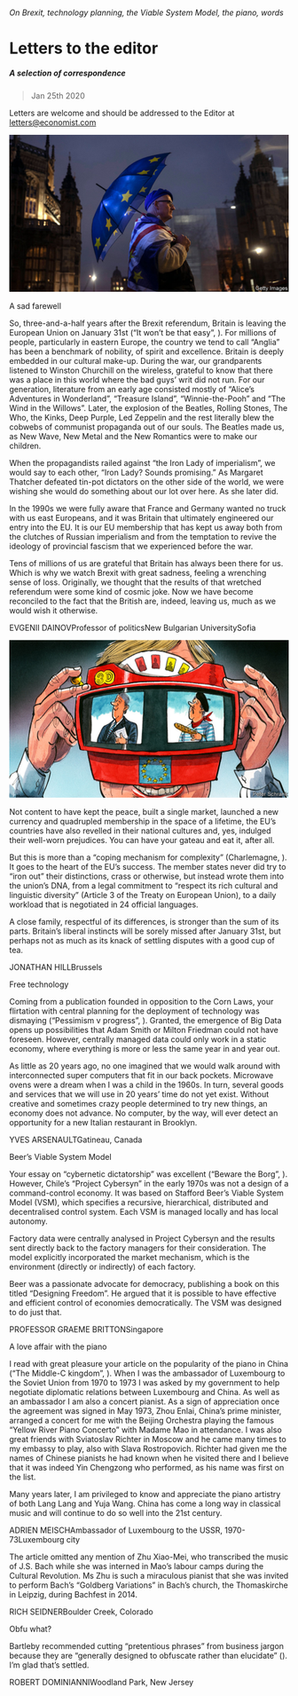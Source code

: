 ###### On Brexit, technology planning, the Viable System Model, the piano, words

# Letters to the editor 

##### A selection of correspondence 

> Jan 25th 2020 

Letters are welcome and should be addressed to the Editor at letters@economist.com

![image](images/20191221_BRP502.jpg) 


A sad farewell

So, three-and-a-half years after the Brexit referendum, Britain is leaving the European Union on January 31st (“It won’t be that easy”, ). For millions of people, particularly in eastern Europe, the country we tend to call “Anglia” has been a benchmark of nobility, of spirit and excellence. Britain is deeply embedded in our cultural make-up. During the war, our grandparents listened to Winston Churchill on the wireless, grateful to know that there was a place in this world where the bad guys’ writ did not run. For our generation, literature from an early age consisted mostly of “Alice’s Adventures in Wonderland”, “Treasure Island”, “Winnie-the-Pooh” and “The Wind in the Willows”. Later, the explosion of the Beatles, Rolling Stones, The Who, the Kinks, Deep Purple, Led Zeppelin and the rest literally blew the cobwebs of communist propaganda out of our souls. The Beatles made us, as New Wave, New Metal and the New Romantics were to make our children.


When the propagandists railed against “the Iron Lady of imperialism”, we would say to each other, “Iron Lady? Sounds promising.” As Margaret Thatcher defeated tin-pot dictators on the other side of the world, we were wishing she would do something about our lot over here. As she later did.

In the 1990s we were fully aware that France and Germany wanted no truck with us east Europeans, and it was Britain that ultimately engineered our entry into the EU. It is our EU membership that has kept us away both from the clutches of Russian imperialism and from the temptation to revive the ideology of provincial fascism that we experienced before the war.

Tens of millions of us are grateful that Britain has always been there for us. Which is why we watch Brexit with great sadness, feeling a wrenching sense of loss. Originally, we thought that the results of that wretched referendum were some kind of cosmic joke. Now we have become reconciled to the fact that the British are, indeed, leaving us, much as we would wish it otherwise.

EVGENII DAINOVProfessor of politicsNew Bulgarian UniversitySofia

![image](images/20200111_EUD000.jpg) 


Not content to have kept the peace, built a single market, launched a new currency and quadrupled membership in the space of a lifetime, the EU’s countries have also revelled in their national cultures and, yes, indulged their well-worn prejudices. You can have your gateau and eat it, after all.

But this is more than a “coping mechanism for complexity” (Charlemagne, ). It goes to the heart of the EU’s success. The member states never did try to “iron out” their distinctions, crass or otherwise, but instead wrote them into the union’s DNA, from a legal commitment to “respect its rich cultural and linguistic diversity” (Article 3 of the Treaty on European Union), to a daily workload that is negotiated in 24 official languages.

A close family, respectful of its differences, is stronger than the sum of its parts. Britain’s liberal instincts will be sorely missed after January 31st, but perhaps not as much as its knack of settling disputes with a good cup of tea.

JONATHAN HILLBrussels


Free technology

Coming from a publication founded in opposition to the Corn Laws, your flirtation with central planning for the deployment of technology was dismaying (“Pessimism v progress”, ). Granted, the emergence of Big Data opens up possibilities that Adam Smith or Milton Friedman could not have foreseen. However, centrally managed data could only work in a static economy, where everything is more or less the same year in and year out.

As little as 20 years ago, no one imagined that we would walk around with interconnected super computers that fit in our back pockets. Microwave ovens were a dream when I was a child in the 1960s. In turn, several goods and services that we will use in 20 years’ time do not yet exist. Without creative and sometimes crazy people determined to try new things, an economy does not advance. No computer, by the way, will ever detect an opportunity for a new Italian restaurant in Brooklyn.

YVES ARSENAULTGatineau, Canada


Beer’s Viable System Model

Your essay on “cybernetic dictatorship” was excellent (“Beware the Borg”, ). However, Chile’s “Project Cybersyn” in the early 1970s was not a design of a command-control economy. It was based on Stafford Beer’s Viable System Model (VSM), which specifies a recursive, hierarchical, distributed and decentralised control system. Each VSM is managed locally and has local autonomy.

Factory data were centrally analysed in Project Cybersyn and the results sent directly back to the factory managers for their consideration. The model explicitly incorporated the market mechanism, which is the environment (directly or indirectly) of each factory.

Beer was a passionate advocate for democracy, publishing a book on this titled “Designing Freedom”. He argued that it is possible to have effective and efficient control of economies democratically. The VSM was designed to do just that.

PROFESSOR GRAEME BRITTONSingapore


A love affair with the piano

I read with great pleasure your article on the popularity of the piano in China (“The Middle-C kingdom”, ). When I was the ambassador of Luxembourg to the Soviet Union from 1970 to 1973 I was asked by my government to help negotiate diplomatic relations between Luxembourg and China. As well as an ambassador I am also a concert pianist. As a sign of appreciation once the agreement was signed in May 1973, Zhou Enlai, China’s prime minister, arranged a concert for me with the Beijing Orchestra playing the famous “Yellow River Piano Concerto” with Madame Mao in attendance. I was also great friends with Sviatoslav Richter in Moscow and he came many times to my embassy to play, also with Slava Rostropovich. Richter had given me the names of Chinese pianists he had known when he visited there and I believe that it was indeed Yin Chengzong who performed, as his name was first on the list.

Many years later, I am privileged to know and appreciate the piano artistry of both Lang Lang and Yuja Wang. China has come a long way in classical music and will continue to do so well into the 21st century.

ADRIEN MEISCHAmbassador of Luxembourg to the USSR, 1970-73Luxembourg city

The article omitted any mention of Zhu Xiao-Mei, who transcribed the music of J.S. Bach while she was interned in Mao’s labour camps during the Cultural Revolution. Ms Zhu is such a miraculous pianist that she was invited to perform Bach’s “Goldberg Variations” in Bach’s church, the Thomaskirche in Leipzig, during Bachfest in 2014.

RICH SEIDNERBoulder Creek, Colorado


Obfu what?

Bartleby recommended cutting “pretentious phrases” from business jargon because they are “generally designed to obfuscate rather than elucidate” (). I’m glad that’s settled.

ROBERT DOMINIANNIWoodland Park, New Jersey

